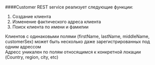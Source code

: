 ####Customer REST service реализует следующие функции:
1. Создание клиента
2. Изменение фактического адреса клиента
3. Поиск клиента по имени и фамилии

Клиентов с одинаковыми полями (firstName,
lastName, middleName, customerSex) может быть несколько даже зарегистрированных под одним адрессом  
Адресс уникален по полям относящимся к конкретной локации (Country, region, city, etc)  
